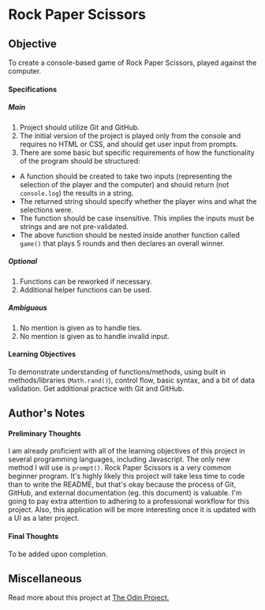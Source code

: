 # Rock Paper Scissors

## Objective

To create a console-based game of Rock Paper Scissors, played against the computer.

#### Specifications

##### Main

1. Project should utilize Git and GitHub.
2. The initial version of the project is played only from the console and requires no HTML or CSS, and should get user input from prompts.
3. There are some basic but specific requirements of how the functionality of the program should be structured:
 * A function should be created to take two inputs (representing the selection of the player and the computer) and should return (not `console.log`) the results in a string.
 * The returned string should specify whether the player wins and what the selections were.
 * The function should be case insensitive. This implies the inputs must be strings and are not pre-validated.
 * The above function should be nested inside another function called `game()` that plays 5 rounds and then declares an overall winner.

##### Optional

1. Functions can be reworked if necessary.
2. Additional helper functions can be used.

##### Ambiguous

1. No mention is given as to handle ties.
2. No mention is given as to handle invalid input.

#### Learning Objectives

To demonstrate understanding of functions/methods, using built in methods/libraries (`Math.rand()`), control flow, basic syntax, and a bit of data validation. Get additional practice with Git and GitHub.

## Author's Notes

#### Preliminary Thoughts

I am already proficient with all of the learning objectives of this project in several programming languages, including Javascript. The only new method I will use is `prompt()`. Rock Paper Scissors is a very common beginner program. It's highly likely this project will take less time to code than to write the README, but that's okay because the process of Git, GitHub, and external documentation (eg. this document) is valuable. I'm going to pay extra attention to adhering to a professional workflow for this project. Also, this application will be more interesting once it is updated with a UI as a later project.

#### Final Thoughts

To be added upon completion.

## Miscellaneous

Read more about this project at [The Odin Project.](https://www.theodinproject.com/courses/web-development-101/lessons/rock-paper-scissors)
